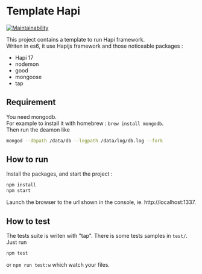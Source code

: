 # Template Hapi

[![Maintainability](https://api.codeclimate.com/v1/badges/eb2ff0c093ef7eb0394f/maintainability)](https://codeclimate.com/github/yereby/template-hapi-mongo/maintainability)

This project contains a template to run Hapi framework.  
Writen in es6, it use Hapijs framework and those noticeable packages :

- Hapi 17
- nodemon
- good
- mongoose
- tap

## Requirement

You need mongodb.  
For example to install it with homebrew : `brew install mongodb`.  
Then run the deamon like

```sh
mongod --dbpath /data/db --logpath /data/log/db.log --fork
```

## How to run

Install the packages, and start the project :

```sh
npm install
npm start
```

Launch the browser to the url shown in the console, ie. http://localhost:1337.

## How to test

The tests suite is writen with "tap". There is some tests samples in `test/`. Just run

```sh
npm test
```

or `npm run test:w` which watch your files.
